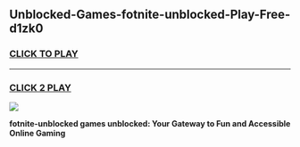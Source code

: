 
## Unblocked-Games-fotnite-unblocked-Play-Free-d1zk0
<h3>
<a href="https://premium76.site?title=fotnite-unblocked&ref=20M">CLICK TO PLAY</a></h3>
<hr>

<h3>
<a href="https://premium76.site?title=fotnite-unblocked&ref=20M">CLICK 2 PLAY</a>
  
</h3>

<a href="https://premium76.site?title=fotnite-unblocked&ref=19M"><img src="https://clearcache.store/games.png"></a>


**fotnite-unblocked games unblocked: Your Gateway to Fun and Accessible Online Gaming**
